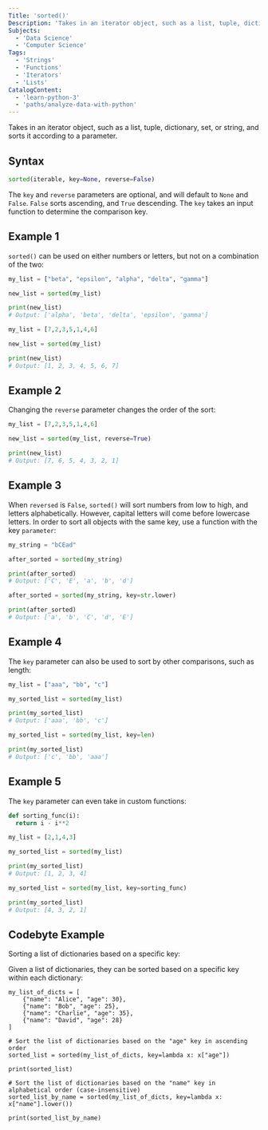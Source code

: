 ```yaml
---
Title: 'sorted()'
Description: 'Takes in an iterator object, such as a list, tuple, dictionary, set, or string, and sorts it according to a parameter.'
Subjects:
  - 'Data Science'
  - 'Computer Science'
Tags:
  - 'Strings'
  - 'Functions'
  - 'Iterators'
  - 'Lists'
CatalogContent:
  - 'learn-python-3'
  - 'paths/analyze-data-with-python'
---
```


Takes in an iterator object, such as a list, tuple, dictionary, set, or string, and sorts it according to a parameter.

## Syntax

```python
sorted(iterable, key=None, reverse=False)
```

The `key` and `reverse` parameters are optional, and will default to `None` and `False`. `False` sorts ascending, and `True` descending. The `key` takes an input function to determine the comparison key.

## Example 1

`sorted()` can be used on either numbers or letters, but not on a combination of the two:

```python
my_list = ["beta", "epsilon", "alpha", "delta", "gamma"]

new_list = sorted(my_list)

print(new_list)
# Output: ['alpha', 'beta', 'delta', 'epsilon', 'gamma']
```

```python
my_list = [7,2,3,5,1,4,6]

new_list = sorted(my_list)

print(new_list)
# Output: [1, 2, 3, 4, 5, 6, 7]
```

## Example 2

Changing the `reverse` parameter changes the order of the sort:

```python
my_list = [7,2,3,5,1,4,6]

new_list = sorted(my_list, reverse=True)

print(new_list)
# Output: [7, 6, 5, 4, 3, 2, 1]
```

## Example 3

When `reversed` is `False`, `sorted()` will sort numbers from low to high, and letters alphabetically. However, capital letters will come before lowercase letters. In order to sort all objects with the same key, use a function with the key `parameter`:

```python
my_string = "bCEad"

after_sorted = sorted(my_string)

print(after_sorted)
# Output: ['C', 'E', 'a', 'b', 'd']

after_sorted = sorted(my_string, key=str.lower)

print(after_sorted)
# Output: ['a', 'b', 'C', 'd', 'E']
```

## Example 4

The `key` parameter can also be used to sort by other comparisons, such as length:

```python
my_list = ["aaa", "bb", "c"]

my_sorted_list = sorted(my_list)

print(my_sorted_list)
# Output: ['aaa', 'bb', 'c']

my_sorted_list = sorted(my_list, key=len)

print(my_sorted_list)
# Output: ['c', 'bb', 'aaa']
```

## Example 5

The `key` parameter can even take in custom functions:

```python
def sorting_func(i):
  return i - i**2

my_list = [2,1,4,3]

my_sorted_list = sorted(my_list)

print(my_sorted_list)
# Output: [1, 2, 3, 4]

my_sorted_list = sorted(my_list, key=sorting_func)

print(my_sorted_list)
# Output: [4, 3, 2, 1]
```

## Codebyte Example

Sorting a list of dictionaries based on a specific key:

Given a list of dictionaries, they can be sorted based on a specific key within each dictionary: 

```codebyte/python
my_list_of_dicts = [
    {"name": "Alice", "age": 30},
    {"name": "Bob", "age": 25},
    {"name": "Charlie", "age": 35},
    {"name": "David", "age": 28}
]

# Sort the list of dictionaries based on the "age" key in ascending order
sorted_list = sorted(my_list_of_dicts, key=lambda x: x["age"])

print(sorted_list)

# Sort the list of dictionaries based on the "name" key in alphabetical order (case-insensitive)
sorted_list_by_name = sorted(my_list_of_dicts, key=lambda x: x["name"].lower())

print(sorted_list_by_name)
```
